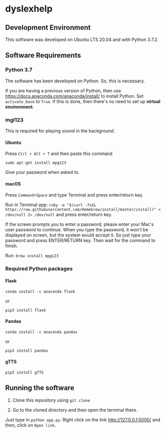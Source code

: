# dyslexhelp

## Development Environment
This software was developed on Ubuntu LTS 20.04 and with Python 3.7.2. 

## Software Requirements

### Python 3.7
The software has been developed on Python. So, this is necessary.

If you are having a previous version of Python, then use https://docs.anaconda.com/anaconda/install/ to install Python. Set `activate_base` to `True`. If this is done, then there's no need to set up **virtual environment**.

### mgl123
This is required for playing sound in the background. 

#### Ubuntu
Press `Ctrl + Alt + T` and then paste this command

`sudo apt-get install mpg123`

Give your password when asked to.

#### macOS
Press `Command+Space` and type Terminal and press enter/return key.

Run in Terminal app:
`ruby -e "$(curl -fsSL https://raw.githubusercontent.com/Homebrew/install/master/install)" < /dev/null 2> /dev/null`
and press enter/return key.

If the screen prompts you to enter a password, please enter your Mac's user password to continue. When you type the password, it won't be displayed on screen, but the system would accept it. So just type your password and press ENTER/RETURN key. Then wait for the command to finish.

Run:
`brew install mpg123`

### Required Python packages

#### Flask
`conda install -c anaconda flask`

or

`pip3 install flask`

#### Pandas
`conda install -c anaconda pandas`

or

`pip3 install pandas`

#### gTTS
`pip3 install gTTS`

## Running the software

1) Clone this repository using `git clone `

2) Go to the cloned directory and then open the terminal there. 

Just type in `python app.py`. Right click on the link http://127.0.0.1:5000/ and then, click on `Open link`.

